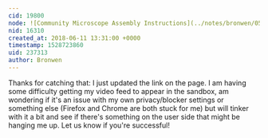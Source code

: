 ```yaml
---
cid: 19800
node: ![Community Microscope Assembly Instructions](../notes/bronwen/05-07-2018/community-microscope-assembly-instructions)
nid: 16310
created_at: 2018-06-11 13:31:00 +0000
timestamp: 1528723860
uid: 237313
author: Bronwen
---
```


Thanks for catching that: I just updated the link on the page. I am having some difficulty getting my video feed to appear in the sandbox, am wondering if it's an issue with my own privacy/blocker settings or something else (Firefox and Chrome are both stuck for me) but will tinker with it a bit and see if there's something on the user side that might be hanging me up. Let us know if you're successful!